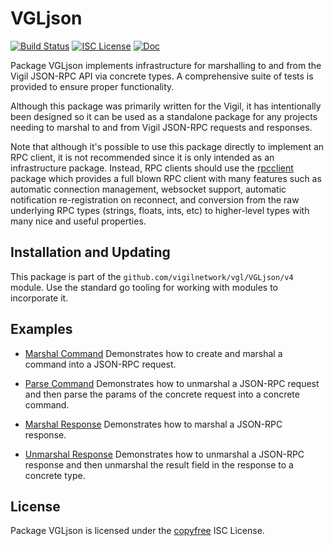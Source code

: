 VGLjson
=======

[![Build Status](https://github.com/vigilnetwork/vgl/workflows/Build%20and%20Test/badge.svg)](https://github.com/vigilnetwork/vgl/actions)
[![ISC License](https://img.shields.io/badge/license-ISC-blue.svg)](http://copyfree.org)
[![Doc](https://img.shields.io/badge/doc-reference-blue.svg)](https://pkg.go.dev/github.com/vigilnetwork/vgl/VGLjson/v4)

Package VGLjson implements infrastructure for marshalling to and from the Vigil
JSON-RPC API via concrete types.  A comprehensive suite of tests is provided to
ensure proper functionality.

Although this package was primarily written for the Vigil, it has intentionally
been designed so it can be used as a standalone package for any projects needing
to marshal to and from Vigil JSON-RPC requests and responses.

Note that although it's possible to use this package directly to implement an
RPC client, it is not recommended since it is only intended as an infrastructure
package.  Instead, RPC clients should use the
[rpcclient](https://github.com/vigilnetwork/vgl/tree/master/rpcclient) package which
provides a full blown RPC client with many features such as automatic connection
management, websocket support, automatic notification re-registration on
reconnect, and conversion from the raw underlying RPC types (strings, floats,
ints, etc) to higher-level types with many nice and useful properties.

## Installation and Updating

This package is part of the `github.com/vigilnetwork/vgl/VGLjson/v4` module.  Use the
standard go tooling for working with modules to incorporate it.

## Examples

* [Marshal Command](https://pkg.go.dev/github.com/vigilnetwork/vgl/VGLjson/v4#example-MarshalCmd)
  Demonstrates how to create and marshal a command into a JSON-RPC request.

* [Parse Command](https://pkg.go.dev/github.com/vigilnetwork/vgl/VGLjson/v4#example-ParseParams)
  Demonstrates how to unmarshal a JSON-RPC request and then parse the params
  of the concrete request into a concrete command.

* [Marshal Response](https://pkg.go.dev/github.com/vigilnetwork/vgl/VGLjson/v4#example-MarshalResponse)
  Demonstrates how to marshal a JSON-RPC response.

* [Unmarshal Response](https://pkg.go.dev/github.com/vigilnetwork/vgl/VGLjson/v4#example-package-UnmarshalResponse)
  Demonstrates how to unmarshal a JSON-RPC response and then unmarshal the
  result field in the response to a concrete type.

## License

Package VGLjson is licensed under the [copyfree](http://copyfree.org) ISC
License.




